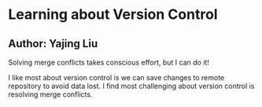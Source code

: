 # Learning about Version Control
## Author: Yajing Liu

Solving merge conflicts takes conscious effort, but I can do it!

I like most about version control is we can save changes to remote repository to avoid data lost.
I find most challenging about version control is resolving merge conflicts.
